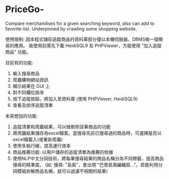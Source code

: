 # PriceGo-
Compare merchandises for a given searching keyword, also can add to favorite-list. Underpinned by crawling some shopping website.

使用限制:
因本程式儲存追蹤商品的資料庫部分僅以本機伺服器、DBMS做一個簡易的應用。
故使用前需先下載 HeidiSQL9 及 PHPViewer，方能使用 "加入追蹤商品" 功能。



目前有的功能:
1. 輸入搜尋商品
2. 爬蟲購物網站資訊
3. 顯示結果在 GUI 上
4. 對不同欄位排序
5. 按下追蹤按鈕，將加入至資料庫
(使用 PHPViewer, HeidiSQL9)
6. 查看及排序追蹤清單

未來想加的功能: 
1. 追蹤清單和爬蟲結果，可以做刪除該筆商品的功能
2. 將爬蟲結果儲存為excel檔案。當搜尋先前已搜尋過的商品時，可選擇是否以excel檔載入(或重新爬蟲)
3. 使用多執行緒，提高運行效率
4. 商品推薦功能: 以用戶儲存的追蹤清單為推薦的依據
5. 使用NLP中文分詞技術，將每筆搜尋結果的商品名稱分為不同標籤，提高商品搜尋的精準度。
(如: 搜尋: "島風"，會出現 "巴里島風編織扇..."。若能利用分詞模組拆解商品名稱，就可以過濾不相關的結果)
